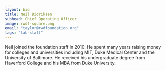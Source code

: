 ```yaml
---
layout: bio
title: Neil Didriksen
subhead: Chief Operating Officer
image: rwdf-square.png
email: "taylor@rwdfoundation.org"
tags: "tab-staff"
---
```


Neil joined the foundation staff in 2010. He spent many years raising money for colleges and universities including MIT, Duke Medical Center and the University of Baltimore. He received his undergraduate degree from Haverford College and his MBA from Duke University.



